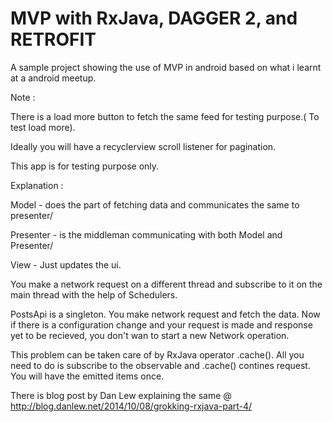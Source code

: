 # MVP with RxJava, DAGGER 2, and RETROFIT
A sample project showing the use of MVP in android based on what i learnt at a android meetup.

Note :

There is a load more button to fetch the same feed for testing purpose.( To test load more). 

Ideally you will have a recyclerview scroll listener for pagination. 

This app is for testing purpose only.

Explanation :

Model - does the part of fetching data and communicates the same to presenter/

Presenter - is the middleman communicating with both Model and Presenter/

View - Just updates the ui.

You make a network request on a different thread and subscribe to it on the main thread with the help of Schedulers.

PostsApi is a singleton. You make network request and fetch the data. Now if there is a configuration change and your request is made and response yet to be recieved, you don't wan to start a new Network operation.

This problem can be taken care of by RxJava operator .cache(). All you need to do is subscribe to the observable and .cache() contines request. You will have the emitted items once.

There is blog post by Dan Lew explaining the same @ http://blog.danlew.net/2014/10/08/grokking-rxjava-part-4/
